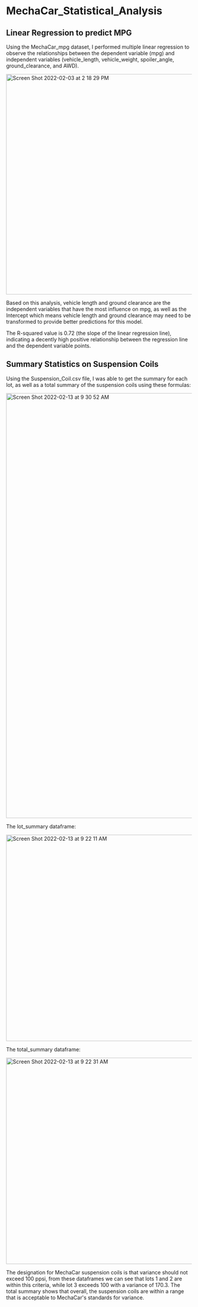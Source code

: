 # MechaCar_Statistical_Analysis

## Linear Regression to predict MPG

Using the MechaCar_mpg dataset, I performed multiple linear regression to observe the relationships between the dependent variable (mpg) and independent variables (vehicle_length, vehicle_weight, spoiler_angle, ground_clearance, and AWD). 

<img width="596" alt="Screen Shot 2022-02-03 at 2 18 29 PM" src="https://user-images.githubusercontent.com/90734050/152439664-b053ef28-5dd1-4b4e-8527-d2ffb6ab3dcb.png">

Based on this analysis, vehicle length and ground clearance are the independent variables that have the most influence on mpg, as well as the Intercept which means vehicle length and ground clearance may need to be transformed to provide better predictions for this model. 

The R-squared value is 0.72 (the slope of the linear regression line), indicating a decently high positive relationship between the regression line and the dependent variable points. 

## Summary Statistics on Suspension Coils

Using the Suspension_Coil.csv file, I was able to get the summary for each lot, as well as a total summary of the suspension coils using these formulas:

<img width="1149" alt="Screen Shot 2022-02-13 at 9 30 52 AM" src="https://user-images.githubusercontent.com/90734050/153767179-88f29f6d-9428-4b7e-9f10-8ddeb23a2ec0.png">

The lot_summary dataframe:

<img width="558" alt="Screen Shot 2022-02-13 at 9 22 11 AM" src="https://user-images.githubusercontent.com/90734050/153767221-573af945-6015-42e3-95dd-bff35e69a427.png">

The total_summary dataframe:

<img width="558" alt="Screen Shot 2022-02-13 at 9 22 31 AM" src="https://user-images.githubusercontent.com/90734050/153767245-9880e61c-50bf-4708-b50a-5dc06544cc03.png">

The designation for MechaCar suspension coils is that variance should not exceed 100 ppsi, from these dataframes we can see that lots 1 and 2 are within this criteria, while lot 3 exceeds 100 with a variance of 170.3. The total summary shows that overall, the suspension coils are within a range that is acceptable to MechaCar's standards for variance. 
